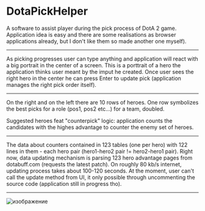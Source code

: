 # DotaPickHelper
A software to assist player during the pick process of DotA 2 game.
Application idea is easy and there are some realisations as browser applications already, but I don't like them so made another one myself).
________________________________________________________________________________________________________________________________
As picking progresses user can type anything and application will react with a big portrait in the center of a screen. This is a porttrait of a hero the application thinks user meant by the imput he created. Once user sees the right hero in the center he can press Enter to update pick (application manages the right pick order itself).
______________________________________________________________________
On the right and on the left there are 10 rows of heroes. One row symbolizes the best picks for a role (pos1, pos2 etc...) for a team, doubled.

Suggested heroes feat "counterpick" logic: application counts the candidates with the highes advantage to counter the enemy set of heroes.
______________________________________________________________________
The data about counters contained in 123 tables (one per hero) with 122 lines in them - each hero pair (hero1-hero2 pair != hero2-hero1 pair).
Right now, data updating mechanism is parsing 123 hero advantage pages from dotabuff.com (requests the latest patch). On roughly 80 kb/s internet, updating process takes about 100-120 seconds. At the moment, user can't call the update method from UI, it only possible through uncommenting the source code (application still in progress tho).
____________________________________________________________________________
![изображение](https://user-images.githubusercontent.com/25298003/166165066-d676c0a1-0656-47ce-935a-b2f9e57017c0.png)
